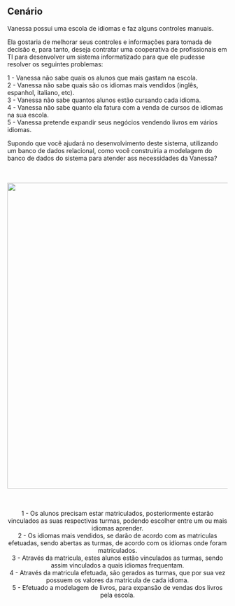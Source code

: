 
## **Cenário** 
Vanessa possui uma escola de idiomas e faz alguns controles manuais. 

Ela gostaria de melhorar seus controles e informações para tomada de decisão e, para tanto, 
deseja contratar uma cooperativa de profissionais em TI para desenvolver um sistema 
informatizado para que ele pudesse resolver os seguintes problemas:

1 - Vanessa não sabe quais os alunos que mais gastam na escola.<br />
2 - Vanessa não sabe quais são os idiomas mais vendidos (inglês, espanhol, italiano, etc).<br />
3 - Vanessa não sabe quantos alunos estão cursando cada idioma.<br />
4 - Vanessa não sabe quanto ela fatura com a venda de cursos de idiomas na sua escola.<br />
5 - Vanessa pretende expandir seus negócios vendendo livros em vários idiomas.<br />

Supondo que você ajudará no desenvolvimento deste sistema, utilizando um banco de dados 
relacional, como você construiria a modelagem do banco de dados do sistema para atender ass
necessidades da Vanessa?

<br />
<br />

<div align="center">
  <img src="https://user-images.githubusercontent.com/22346303/167161009-f4211c50-5f04-4c7f-a99e-9ec2f2765d2a.png" width="700px" />
<div>
  
<br />
<br />
  
  1 - Os alunos precisam estar matriculados, posteriormente estarão vinculados as suas respectivas turmas, podendo escolher entre um ou mais idiomas aprender.<br />
  2 - Os idiomas mais vendidos,  se darão de acordo com as matriculas efetuadas, sendo abertas as turmas, de acordo com os idiomas onde foram matriculados.<br />
  3 - Através da matricula, estes alunos estão vinculados as turmas, sendo assim vinculados a quais idiomas frequentam.<br />
  4 - Através da matricula efetuada, são gerados as turmas, que por sua vez possuem os valores da matricula de cada idioma.<br/>
  5 - Efetuado a modelagem de livros, para expansão de vendas dos livros pela escola.